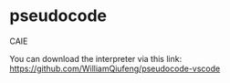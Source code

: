 # pseudocode
CAIE

You can download the interpreter via this link: https://github.com/WilliamQiufeng/pseudocode-vscode
